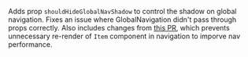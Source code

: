 Adds  prop `shouldHideGlobalNavShadow` to control the shadow on global navigation. Fixes an issue where GlobalNavigation didn't pass through props correctly.
Also includes changes from [this PR](https://bitbucket.org/atlassian/atlaskit-mk-2/pull-requests/5918/harsha-fix-item-rerenders/diff), which prevents unnecessary re-render of `Item` component in navigation to imporve nav performance.